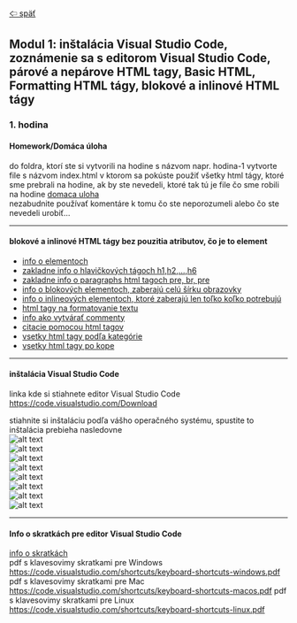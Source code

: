 [&#129188; späť](../../README.md)</br>

## Modul 1: inštalácia Visual Studio Code, zoznámenie sa s editorom Visual Studio Code, párové a nepárove HTML tagy, Basic HTML, Formatting HTML tágy, blokové a inlinové HTML tágy

### 1. hodina

#### Homework/Domáca úloha</br>
do foldra, ktorí ste si vytvorili na hodine s názvom napr. hodina-1 vytvorte file s názvom index.html v ktorom sa pokúste použiť všetky html tágy, ktoré sme prebrali na hodine, ak by ste nevedeli, ktoré tak tú je file čo sme robili na hodine [domaca uloha](homework/solution.html)<br>
nezabudnite používať komentáre k tomu čo ste neporozumeli alebo čo ste nevedeli urobiť...<br>
<hr>

#### blokové a inlinové HTML tágy bez pouzitia atributov, čo je to element</br>
- [info o elementoch](https://www.w3schools.com/html/html_elements.asp)</br>
- [zakladne info o hlavičkových tágoch h1,h2,...,h6](https://www.w3schools.com/html/html_headings.asp)</br>
- [zakladne info o paragraphs html tagoch pre, br, pre](https://www.w3schools.com/html/html_paragraphs.asp)</br>
- [info o blokových elementoch, zaberajú celú šírku obrazovky](https://www.w3schools.com/html/html_blocks.asp)</br>
- [info o inlineových elementoch, ktoré zaberajú len toľko koľko potrebujú](https://developer.mozilla.org/en-US/docs/Web/HTML/Block-level_elements)</br>
- [html tagy na formatovanie textu](https://www.w3schools.com/html/html_formatting.asp)</br>
- [info ako vytvárať commenty](https://www.w3schools.com/html/html_comments.asp)</br>
- [citacie pomocou html tagov](https://www.w3schools.com/html/html_paragraphs.asp)</br>
- [vsetky html tagy podľa kategórie](https://www.w3schools.com/tags/ref_byfunc.asp)</br>
- [vsetky html tagy po kope](http://overapi.com/html)</br>
<!-- - [info o pisani html tagoch pre vzhlad stranok1](https://www.w3schools.com/html/html_layout.asp)</br> -->
<!-- - [info o pisani html tagoch pre vzhlad stranok2](https://www.developer.com/lang/understanding-the-proper-way-to-lay-out-a-page-with-html5.html)</br> -->
<!-- - [zakladne info tabuľkách](https://www.w3schools.com/html/html_tables.asp)</br> -->
<!-- - [zakladne info o zoznamoch](https://www.w3schools.com/html/html_lists.asp)</br> -->

<hr>

#### inštalácia Visual Studio Code</br>
linka kde si stiahnete editor Visual Studio Code <https://code.visualstudio.com/Download></br>

stiahnite si inštaláciu podľa vášho operačného systému, spustite to</br> 
inštalácia prebieha nasledovne</br> 
![alt text](images/1.png)</br>
![alt text](images/1.png)</br>
![alt text](images/2.png)</br>
![alt text](images/3.png)</br>
![alt text](images/4.png)</br>
![alt text](images/5.png)</br>
![alt text](images/6.png)</br>
![alt text](images/7.png)</br>
<hr>

<!-- #### inštalácia doplnkov do editora</br>
stiahnite si tento [zazipovany folder](vscodeExtensions.zip) alebo [zararovany folder](vscodeExtensions.rar) odzipujte alebo odrarujte ho a otvorte vo Visual Studio Code, potom nasledujte kroky na obrazkoch
![alt text](images/8.png)</br>
![alt text](images/9.png)</br>
<hr> -->

<!-- #### nastavenia klavesových skratiek v editore</br>
ako si otvorit klavesove nastavenia skratiek v editore</br>
![alt text](images/10.png)</br>

kliknem na keybindings
![alt text](images/11.png)</br>

toto skopirujem
```
  {
    "key": "ctrl+alt+l",
    "command": "HookyQR.beautify",
    "when": "editorFocus"
  },
  {
    "key": "ctrl+alt+k",
    "command": "blankLine.process",
    "when": "editorFocus"
  }
```
![alt text](images/12.png)</br>
takto by to malo vyzerať
![alt text](images/13.png)</br>
<hr> -->

#### Info o skratkách pre editor Visual Studio Code</br>
[info o skratkách](keybindings.md)</br>
pdf s klavesovimy skratkami pre Windows
<https://code.visualstudio.com/shortcuts/keyboard-shortcuts-windows.pdf>
pdf s klavesovimy skratkami pre Mac
<https://code.visualstudio.com/shortcuts/keyboard-shortcuts-macos.pdf>
pdf s klavesovimy skratkami pre Linux
<https://code.visualstudio.com/shortcuts/keyboard-shortcuts-linux.pdf>
<!-- 
nainštalujte si gitBash <https://git-scm.com/downloads/> ktorí pomôže editoru spracovať vaše zmeny v balíčku
tiež si môžte stiahnuť nainštalovať node.js aby ste mohli spúšťať npm príkazy v terminály <https://nodejs.org/en/download>
<hr>
-->
<!-- 
#### registracia na github verzionovač vášho kódu a vytvorenie repositara alias krabičky</br>
zaregistrujeme sa do githubu, aby sme mali svoju vlastnu krabičku, kde si budeš odkladať svoju prácu čo si majstroval/a na hodine v priebehu learn2code a tiež aby si sa mohol/a chváliť že si kvely/a a firmy sa o teba mohli pobiť <https://github.com/join></br>
vyplnte udaje a click Create an account, kedže nechcete platiť 7dugatov mesacne a mat sukromne repositare alias krabičky tak si nechajte Unlimited public repositories for free, potom continue, ten step 3 necham na vas...
verifikujte teda potvrdte si účet. Na email vam prišlo info...</br>
Ďalej prejdime na vytvorenie vášho prvého repa alias krabičky, najprv na githube sa preklikneme na váš profil
![alt text](images/14.png)</br>
vyplníme info o krabičke
![alt text](images/15.png)</br>
kliknime na konci na tlačidlo create repository aby sme vytvorili našu prvu mega super duper krabičku
![alt text](images/16.png)</br>
skopirujeme si url adresu našej vytvorenej krabičky, ktorú potrebujeme na skopirovanie do nášho lokálneho prostredia
![alt text](images/17.png)</br> -->

